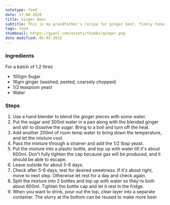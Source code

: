 ```yaml
---
notetype: feed
date: 17-04-2020
title: Ginger Beer
subtitle: This is my grandfather's recipe for ginger beer, finely tuned over the years.
tags: food
thumbnail: https://gyanl.com/assets/thumbs/ginger.png
date modified: 05-03-2022
---
```


### Ingredients

For a batch of 1.2 litres

- 100gm Sugar
- 16gm ginger (washed, peeled, coarsely chopped)
- 1/2 teaspoon yeast
- Water

### Steps
1. Use a hand blender to blend the ginger pieces with some water.
2. Put the sugar and 300ml water in a pan along with the blended ginger and stir to dissolve the sugar. Bring to a boil and turn off the heat.
3. Add another 200ml of room temp water to bring down the temperature, and let the mixture cool.
4. Pass the mixture through a strainer and add the 1/2 tbsp yeast.
5. Put the mixture into a plastic bottle, and top up with water till it's about 600ml. Don't fully tighten the cap because gas will be produced, and it should be able to escape.
6. Leave outside for about 5-6 days.
7. Check after 5-6 days, test for desired sweetness. If it's about right, move to next step. Otherwise let rest for a day and check again.
8. Split the mixture into 2 bottles and top up with water so they're both about 600ml. Tighten the bottle cap and let it rest in the fridge.
9. When you want to drink, pour out the top, clear layer into a separate container. The slurry at the bottom can be reused to make more beer.
